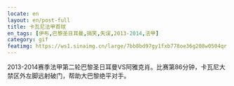 ```yaml
---
locate: en
layout: en/post-full
title: 卡瓦尼法甲首球
en_tags: [伊布,巴黎圣日耳曼,搞笑,失误,2013-2014,法甲]
category: gif
featimg: https://ws1.sinaimg.cn/large/7bb8bd97gy1fxb778oe36g208w0504qr.gif
---
```


2013-2014赛季法甲第二轮巴黎圣日耳曼VS阿雅克肖。比赛第86分钟，卡瓦尼大禁区外左脚远射破门，帮助大巴黎绝平对手。
